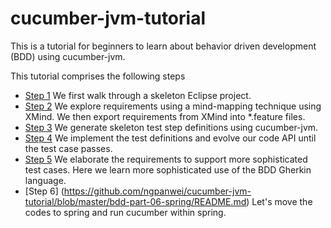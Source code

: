 cucumber-jvm-tutorial
=====================

This is a tutorial for beginners to learn about behavior driven development (BDD) using cucumber-jvm.

This tutorial comprises the following steps
* [Step 1](https://github.com/ngpanwei/cucumber-jvm-tutorial/blob/master/bdd-part-01-skeleton/README.md) We first walk through a skeleton Eclipse project. 
* [Step 2](https://github.com/ngpanwei/cucumber-jvm-tutorial/blob/master/bdd-part-02-features/README.md) We explore requirements using a mind-mapping technique using XMind. We then export requirements from XMind into *.feature files.
* [Step 3](https://github.com/ngpanwei/cucumber-jvm-tutorial/blob/master/bdd-part-03-test-skeleton/README.md) We generate skeleton test step definitions using cucumber-jvm.
* [Step 4](https://github.com/ngpanwei/cucumber-jvm-tutorial/blob/master/bdd-part-04-test-code/README.md) We implement the test definitions and evolve our code API until the test case passes.
* [Step 5](https://github.com/ngpanwei/cucumber-jvm-tutorial/blob/master/bdd-part-05-elaborate/README.md) We elaborate the requirements to support more sophisticated test cases. Here we learn more sophisticated use of the BDD Gherkin language.
* [Step 6] (https://github.com/ngpanwei/cucumber-jvm-tutorial/blob/master/bdd-part-06-spring/README.md) Let's move the codes to spring and run cucumber within spring.

